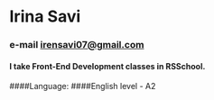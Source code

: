 # Irina Savi
### e-mail irensavi07@gmail.com
#### I take Front-End Development classes in RSSchool.
####Language:
####English level - A2
